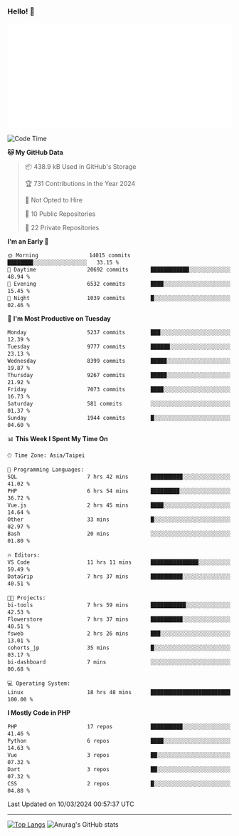 ### Hello! 👋

![Metrics](/metrics.classic.svg)

<!--START_SECTION:waka-->
![Code Time](http://img.shields.io/badge/Code%20Time-1%2C241%20hrs%2038%20mins-blue)

**🐱 My GitHub Data** 

> 📦 438.9 kB Used in GitHub's Storage 
 > 
> 🏆 731 Contributions in the Year 2024
 > 
> 🚫 Not Opted to Hire
 > 
> 📜 10 Public Repositories 
 > 
> 🔑 22 Private Repositories 
 > 
**I'm an Early 🐤** 

```text
🌞 Morning                14015 commits       ████████░░░░░░░░░░░░░░░░░   33.15 % 
🌆 Daytime                20692 commits       ████████████░░░░░░░░░░░░░   48.94 % 
🌃 Evening                6532 commits        ████░░░░░░░░░░░░░░░░░░░░░   15.45 % 
🌙 Night                  1039 commits        █░░░░░░░░░░░░░░░░░░░░░░░░   02.46 % 
```
📅 **I'm Most Productive on Tuesday** 

```text
Monday                   5237 commits        ███░░░░░░░░░░░░░░░░░░░░░░   12.39 % 
Tuesday                  9777 commits        ██████░░░░░░░░░░░░░░░░░░░   23.13 % 
Wednesday                8399 commits        █████░░░░░░░░░░░░░░░░░░░░   19.87 % 
Thursday                 9267 commits        █████░░░░░░░░░░░░░░░░░░░░   21.92 % 
Friday                   7073 commits        ████░░░░░░░░░░░░░░░░░░░░░   16.73 % 
Saturday                 581 commits         ░░░░░░░░░░░░░░░░░░░░░░░░░   01.37 % 
Sunday                   1944 commits        █░░░░░░░░░░░░░░░░░░░░░░░░   04.60 % 
```


📊 **This Week I Spent My Time On** 

```text
🕑︎ Time Zone: Asia/Taipei

💬 Programming Languages: 
SQL                      7 hrs 42 mins       ██████████░░░░░░░░░░░░░░░   41.02 % 
PHP                      6 hrs 54 mins       █████████░░░░░░░░░░░░░░░░   36.72 % 
Vue.js                   2 hrs 45 mins       ████░░░░░░░░░░░░░░░░░░░░░   14.64 % 
Other                    33 mins             █░░░░░░░░░░░░░░░░░░░░░░░░   02.97 % 
Bash                     20 mins             ░░░░░░░░░░░░░░░░░░░░░░░░░   01.80 % 

🔥 Editors: 
VS Code                  11 hrs 11 mins      ███████████████░░░░░░░░░░   59.49 % 
DataGrip                 7 hrs 37 mins       ██████████░░░░░░░░░░░░░░░   40.51 % 

🐱‍💻 Projects: 
bi-tools                 7 hrs 59 mins       ███████████░░░░░░░░░░░░░░   42.53 % 
Flowerstore              7 hrs 37 mins       ██████████░░░░░░░░░░░░░░░   40.51 % 
fsweb                    2 hrs 26 mins       ███░░░░░░░░░░░░░░░░░░░░░░   13.01 % 
cohorts_jp               35 mins             █░░░░░░░░░░░░░░░░░░░░░░░░   03.17 % 
bi-dashboard             7 mins              ░░░░░░░░░░░░░░░░░░░░░░░░░   00.68 % 

💻 Operating System: 
Linux                    18 hrs 48 mins      █████████████████████████   100.00 % 
```

**I Mostly Code in PHP** 

```text
PHP                      17 repos            ██████████░░░░░░░░░░░░░░░   41.46 % 
Python                   6 repos             ████░░░░░░░░░░░░░░░░░░░░░   14.63 % 
Vue                      3 repos             ██░░░░░░░░░░░░░░░░░░░░░░░   07.32 % 
Dart                     3 repos             ██░░░░░░░░░░░░░░░░░░░░░░░   07.32 % 
CSS                      2 repos             █░░░░░░░░░░░░░░░░░░░░░░░░   04.88 % 
```




 Last Updated on 10/03/2024 00:57:37 UTC
<!--END_SECTION:waka-->

<hr>

<span style="display:inline-block">[![Top Langs](https://github-readme-stats.vercel.app/api/top-langs/?username=maureendadap&layout=compact&theme=transparent)](https://github.com/anuraghazra/github-readme-stats)</span>
<span style="display:inline-block">![Anurag's GitHub stats](https://github-readme-stats.vercel.app/api?username=maureendadap&show_icons=true&theme=transparent&count_private=true)</span>

<!--
**MaureenDadap/maureendadap** is a ✨ _special_ ✨ repository because its `README.md` (this file) appears on your GitHub profile.

Here are some ideas to get you started:

- 🔭 I’m currently working on ...
- 🌱 I’m currently learning ...
- 👯 I’m looking to collaborate on ...
- 🤔 I’m looking for help with ...
- 💬 Ask me about ...
- 📫 How to reach me: ...
- 😄 Pronouns: ...
- ⚡ Fun fact: ...
-->
